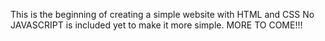 This is the beginning of creating a simple website with HTML and CSS
No JAVASCRIPT is included yet to make it more simple.
MORE TO COME!!!
